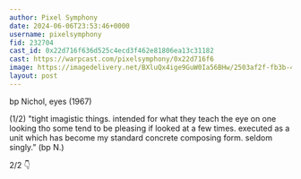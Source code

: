 ```yaml
---
author: Pixel Symphony
date: 2024-06-06T23:53:46+0000
username: pixelsymphony
fid: 232704
cast_id: 0x22d716f636d525c4ecd3f462e81806ea13c31182
cast: https://warpcast.com/pixelsymphony/0x22d716f6
image: https://imagedelivery.net/BXluQx4ige9GuW0Ia56BHw/2503af2f-fb3b-472c-c49f-30cabb1bcf00/original
layout: post
---
```

bp Nichol, eyes (1967)  
  
(1/2) "tight imagistic things. intended for what they teach the eye on one looking tho some tend to be pleasing if looked at a few times. executed as a unit which has become my standard concrete composing form. seldom singly.” (bp N.)  
  
2/2 👇  

<img src='https://imagedelivery.net/BXluQx4ige9GuW0Ia56BHw/2503af2f-fb3b-472c-c49f-30cabb1bcf00/original' alt='' referrerpolicy='no-referrer'/>